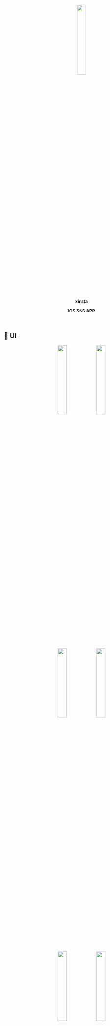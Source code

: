 <p align="center"><img src="https://github.com/JayBadass/xinsta/assets/115525148/e80777ef-d3f8-4313-a8fc-a5ea95c97965" width="24%"></p>
<p align="center"><b>xinsta</b>
<p align="center"><b>iOS SNS APP</b>
</p>
<p align="center">
</p>
<br/>

## 📸 UI

<p align="center">
  <img src="https://github.com/JayBadass/xinsta/assets/74818845/10a47a1b-b314-42d1-b53a-f72ff970e074" width="24%">
  <img src="https://github.com/JayBadass/xinsta/assets/74818845/fb65df00-66ba-4b6b-8d76-1c04b0e866b6" width="24%">
</p>
<br/>
<p align="center">
  <img src="https://github.com/JayBadass/xinsta/assets/115525148/7076e3d5-bf28-4be2-b976-1f83a05afeac" width="24%">
  <img src="https://github.com/JayBadass/xinsta/assets/74818845/9d6870f6-0657-423e-bf1c-0ed7dd0aec37" width="24%">
</p>
<br/>  
<p align="center">
  <img src="https://github.com/JayBadass/xinsta/assets/115525148/19a2d40e-26ef-46b2-af6f-899d763c161d" width="24%">
  <img src="https://github.com/JayBadass/xinsta/assets/74818845/5019ab10-addd-4e3a-beea-69c1e5840353" width="24%">
</p>
<br/>  
<p align="center">
  <img src="https://github.com/JayBadass/xinsta/assets/115525148/a099a415-6d48-4a54-96e4-472cafd96d59" width="24%">
  <img src="https://github.com/JayBadass/xinsta/assets/115525148/9958df9e-0702-4589-b642-dcd9b34e2519" width="24%">
</p>
<br/>  
<p align="center"> 
  <img src="https://github.com/JayBadass/xinsta/assets/115525148/9058f983-4d7e-48ae-b082-1b9fa53852eb" width="24%">
  <img src="https://github.com/JayBadass/xinsta/assets/74818845/0d3cc581-0e9c-4dec-93e8-660f5ffe51ea" width="24%">
</p>
<br/>

## 🤔 Xinsta?

- **[HOME: 유저들의 피드 보기]**  
  다른 사용자의 게시글을 확인하고 좋아요와 댓글을 달아보세요.
  
- **[SEARCH : 유저 검색하기]**  
  다른 사용자의 아이디를 검색하여 프로필을 확인하세요.

- **[ADD POST : 게시글 올리기]**<br>
  자신만의 사진을 멘트와 함께 게시글로 올려보세요.

- **[NOTIFICATION : 알림 확인하기]**  
  내 게시글에 달린 좋아요와 댓글을 확인하세요.

- **[PROFILE : 나의 프로필 확인하기]**  
  내 게시글과 회원정보를 확인하고 수정하세요.
<br/>

## 📚  기술스택

- **Minimum Deployment** 15.0

- **Clean Architecture**  지향

- **Language**
    - 100% Swift
<br/>

## 👍 개발자
- 이종범 - [JayBadass](https://github.com/JayBadass)
- 이재희 - [LeeJaeheee](https://github.com/LeeJaeheee)
- 조재민 - [user2rum](https://github.com/user2rum)
- 이동건 - [gunnieee](https://github.com/gunnieee)





